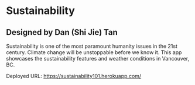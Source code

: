 # Sustainability

## Designed by Dan (Shi Jie) Tan
Sustainability is one of the most paramount humanity issues in the 21st century.
Climate change will be unstoppable before we know it. This app showcases the
sustainability features and weather conditions in Vancouver, BC.

Deployed URL: https://sustainability101.herokuapp.com/
